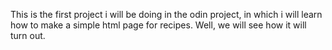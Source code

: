 This is the first project i will be doing in the odin project, in which i will learn how to make a simple html page for recipes. Well, we will see how it will turn out.
